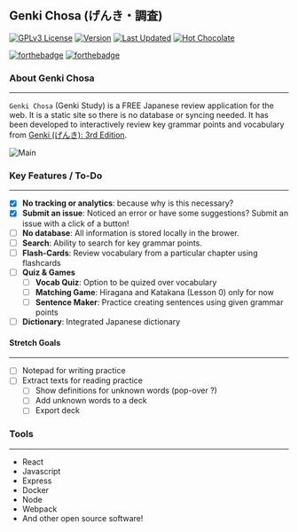 ## Genki Chosa (げんき・調査)

[![GPLv3 License](https://img.shields.io/badge/License-GPL%20v3-yellow.svg)](https://opensource.org/licenses/)
[![Version](https://img.shields.io/badge/version-beta-blue)](https://github.com/Imanisima/genki-chosa/releases)
[![Last Updated](https://img.shields.io/badge/Last%20Updated-Dec%202020-blueviolet)](https://github.com/Imanisima/genki-chosa)
[![Hot Chocolate](https://img.shields.io/badge/Powered%20by-Hot%20Chocolate-orange)]()

[![forthebadge](https://forthebadge.com/images/badges/made-with-reason.svg)]()
[![forthebadge](https://forthebadge.com/images/badges/built-with-love.svg)]()


### About Genki Chosa
---
```Genki Chosa``` (Genki Study) is a FREE Japanese review application for the web. It is a static site so there is no database or syncing needed. It has been developed to interactively review key grammar points and vocabulary from [Genki (げんき): 3rd Edition](https://omgjapan.com/products/genki-1-an-integrated-course-in-elementary-japanese-textbook-revised-3rd-edition).

![Main](https://github.com/Imanisima/genki-chosa/tree/master/genki-chosa/screenshots/home.png)

### Key Features / To-Do
---
- [X] __No tracking or analytics__: because why is this necessary?
- [X] __Submit an issue__: Noticed an error or have some suggestions? Submit an issue with a click of a button!
- [ ] __No database__:  All information is stored locally in the brower.
- [ ] __Search__: Ability to search for key grammar points.
- [ ] __Flash-Cards__: Review vocabulary from a particular chapter using flashcards
- [ ] __Quiz & Games__
    - [ ] __Vocab Quiz__: Option to be quized over vocabulary
    - [ ] __Matching Game__: Hiragana and Katakana (Lesson 0) only for now
    - [ ] __Sentence Maker__: Practice creating sentences using given grammar points

- [ ] __Dictionary__: Integrated Japanese dictionary

#### Stretch Goals
---
- [ ] Notepad for writing practice
- [ ] Extract texts for reading practice
    - [ ] Show definitions for unknown words (pop-over ?)
    - [ ] Add unknown words to a deck
    - [ ] Export deck

### Tools
---
- React
- Javascript
- Express
- Docker
- Node
- Webpack
- And other open source software!